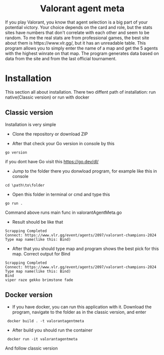 <h1 align="center">Valorant agent meta</h1>
If you play Valorant, you know that agent selection is a big part of your potential victory. Your choice depends on the card and role, but the stats sites have numbers that don't correlate with each other and seem to be random. To me the real stats are from professional games, the best site about them is https://www.vlr.gg/, but it has an unreadable table. This program allows you to simply enter the name of a map and get the 5 agents with the highest winrate on that map. The program generates data based on data from the site and from the last official tournament.

# Installation
This section all about installation. There two diffent path of installation: run native(Classic version) or run with docker
## Classic version
Installation is very simple
- Clone the repository or download ZIP

- After that check your Go version in console by this
```console
go version
```
if you dont have Go visit this https://go.dev/dl/
- Jump to the folder there you donwload program, for example like this in console
```console
cd \path\to\folder
```
- Open this folder in terminal or cmd and type this
```console
go run .
```
Command above runs main func in valorantAgentMeta.go 
- Result should be like that
```console
Scrapping Completed
Connect: https://www.vlr.gg/event/agents/2097/valorant-champions-2024
Type map name(like this: Bind)
```
- After that you should type map and program shows the best pick for this map. Correct output for Bind
```console
Scrapping Completed
Connect: https://www.vlr.gg/event/agents/2097/valorant-champions-2024
Type map name(like this: Bind)
Bind
viper raze gekko brimstone fade
```
## Docker version
- If you have docker, you can run this application with it. Download the program, navigate to the folder as in the classic version, and enter
```console
 docker build . -t valorantagentmeta
```
- After build you should run the container
```console
 docker run -it valorantagentmeta
```
And follow classic version
